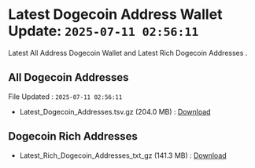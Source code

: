 # Latest Dogecoin Address Wallet Update: `2025-07-11 02:56:11`

Latest All Address Dogecoin Wallet and Latest Rich Dogecoin Addresses .

## All Dogecoin Addresses

File Updated : `2025-07-11 02:56:11`

- Latest_Dogecoin_Addresses.tsv.gz (204.0 MB) : [Download](https://github.com/Pymmdrza/Rich-Address-Wallet/releases/tag/Dogecoin)

## Dogecoin Rich Addresses

- Latest_Rich_Dogecoin_Addresses_txt_gz (141.3 MB) : [Download](https://github.com/Pymmdrza/Rich-Address-Wallet/releases/tag/Dogecoin)
